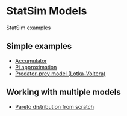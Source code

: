 # StatSim Models
StatSim examples

## Simple examples
* [Accumulator](https://statsim.com/app/?m=accumulator)
* [Pi approximation](https://statsim.com/app/?m=pi)
* [Predator-prey model (Lotka-Voltera)](https://statsim.com/app/?m=predatorprey)


## Working with multiple models
* [Pareto distribution from scratch](https://statsim.com/app/?m=pareto)
